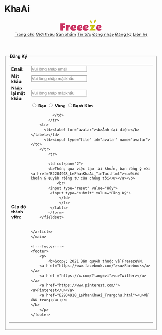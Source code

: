 # KhaAi
<!doctype html>
<html>

<head>
    <meta charset="UTF-8">
    <title>Đăng Ký Thành Viên</title>
    <link rel="icon" href="images/favicon.ico">
</head>

<body>
    <!---header--->
    <header>
        <a href="B2204918_LePhanKhaAi_DangKy.html"><img src="images/logo.png"></a>
        <!---nav--->
        <nav>
            <a href="B2204918_LePhanKhaAi_Trangchu.html"><u>Trang chủ</u></a>
            <a href="B2204918_LePhanKhaAi_GioiThieu.html"><u>Giới thiệu</u></a>
            <a href="B2204918_LePhanKhaAi_SanPham.html"><u>Sản phẩm</u></a>
            <a href="B2204918_LePhanKhaAi_TinTuc.html"><u>Tin tức</u></a>
            <a href="B2204918_LePhanKhaAi_DangNhap.html"><u>Đăng nhập</u></a>
            <a href="B2204918_LePhanKhaAi_DangKy.html"><u>Đăng ký</u></a>
            <a href="B2204918_LePhanKhaAi_LienHe.html"><u>Liên hệ</u></a>
        </nav>
    </header>
    <!---main--->
    <main>
        <!---article--->
        <article>
            <form action="#">
                <fieldset>
                <legend><b>Đăng Ký</b></legend>
                <form action="/action_dangky.php" method="post" enctype="multipart/form-data">
                 <table>
                    <tr>
                <td><label for="email"><b>Email:</b></label></td>
                <td><input type="text" id="email" name="email" placeholder="Vui lòng nhập email"></td>
                    </tr>
                 <tr>
            <td><label for="psw"><b>Mật khẩu:</b></label></td>
            <td><input type="password" id="psw" name="psw" placeholder="Vui lòng nhập mật khẩu"></td>
            </tr>
            <tr>
            <td><label for="psw2"><b>Nhập lại mật khẩu:</b></label></td>
            <td><input type="password" id="psw2" name="psw2" placeholder="Vui lòng nhập mật khẩu"></td>
             </tr>
             <tr>
          <td><b>Cấp độ thành viên:</b></td>
             <td>
            <input type="radio" name="memberType" value="Bạc"> <b>Bạc</b>
            <input type="radio" name="memberType" value="Vàng"> <b>Vàng</b>
            <input type="radio" name="memberType" value="Bạch Kim"><b>Bạch Kim</b><br>
                    
              </td>
            </tr>
        <tr>
          <td><label for="avatar"><b>Ảnh đại diện:</b></label></td>
          <td><input type="file" id="avatar" name="avatar"></td>
        </tr>
            <tr>
        
            <td colspan="2">
            <b>Thông qua việc tạo tài khoản, bạn đồng ý với <a href="B2204918_LePhanKhaAi_TinTuc.html"><u>Điều khoản & Quyền riêng tư của chúng tôi</u></a></b>
                <br>
            <input type="reset" value="Hủy">
             <input type="submit" value="Đăng Ký">
                 </td>
                 </tr>
             </table>
            </form>
        </fieldset>
                
                
    </article>
    </main>

    <!---footer--->
    <footer>
        <p>
            <b>&copy; 2021 Bản quyền thuộc về FreeezeVN.
        <a href="https://www.facebook.com/"><u>Facebook</u></a>
        <a href ="https://x.com/?lang=vi"><u>Twitter></u></a>
        <a href="https://www.pinterest.com/"><u>Pinterest</u></a>
        <a href="B2204918_LePhanKhaAi_Trangchu.html"><u>Về đầu trang</u></a>
    </b>
        </p>
    </footer>
</body>

</html>
